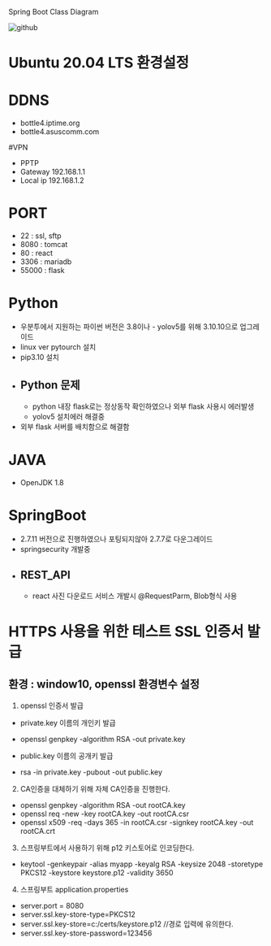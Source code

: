 Spring Boot Class Diagram

![github](https://github.com/parkjunyeongg/bottle-project/assets/122770606/38e79c12-0cf1-4499-a91b-bae797e1f4a1)


Ubuntu 20.04 LTS 환경설정
=============

# DDNS
* bottle4.iptime.org
* bottle4.asuscomm.com

#VPN 
* PPTP
* Gateway 192.168.1.1
* Local ip 192.168.1.2

# PORT
* 22 : ssl, sftp
* 8080 : tomcat
* 80 : react
* 3306 : mariadb
* 55000 : flask

# Python
- 우분투에서 지원하는 파이썬 버전은 3.8이나 - yolov5를 위해 3.10.10으로 업그레이드 
- linux ver pytourch 설치
- pip3.10 설치
- ## Python 문제
  - python 내장 flask로는 정상동작 확인하였으나 외부 flask 사용시 에러발생
  - yolov5 설치에러 해결중 
- 외부 flask 서버를 배치함으로 해결함

# JAVA
- OpenJDK 1.8

# SpringBoot
- 2.7.11 버전으로 진행하였으나 포팅되지않아 2.7.7로 다운그레이드
- springsecurity 개발중
- ## REST_API
  - react 사진 다운로드 서비스 개발시 @RequestParm, Blob형식 사용

# HTTPS 사용을 위한 테스트 SSL 인증서 발급
## 환경 : window10, openssl 환경변수 설정

1. openssl 인증서 발급
 * private.key 이름의 개인키 발급
 - openssl genpkey -algorithm RSA -out private.key
 * public.key 이름의 공개키 발급 
 - rsa -in private.key -pubout -out public.key


2. CA인증을 대체하기 위해 자체 CA인증을 진행한다.
 - openssl genpkey -algorithm RSA -out rootCA.key
 - openssl req -new -key rootCA.key -out rootCA.csr
 - openssl x509 -req -days 365 -in rootCA.csr -signkey rootCA.key -out rootCA.crt
 
3. 스프링부트에서 사용하기 위해 p12 키스토어로 인코딩한다.
 - keytool -genkeypair -alias myapp -keyalg RSA -keysize 2048 -storetype PKCS12 -keystore keystore.p12 -validity 3650

4. 스프링부트 application.properties
 - server.port = 8080
 - server.ssl.key-store-type=PKCS12
 - server.ssl.key-store=c:/certs/keystore.p12 //경로 입력에 유의한다.
 - server.ssl.key-store-password=123456

